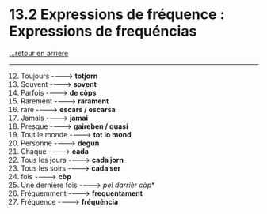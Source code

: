 # 13.2 Expressions de fréquence : Expressions de frequéncias

[...retour en arriere](../../../menu_fiches.md)

---

12. Toujours  ----> **totjorn**
13. Souvent  ----> **sovent**
14. Parfois  ----> **de còps**
15. Rarement  ----> **rarament**
16. rare ----> **escars / escarsa**
17. Jamais  ----> **jamai**
18. Presque ----> **gaireben / quasi**
19. Tout le monde  ----> **tot lo mond**
20. Personne  ----> **degun**
21. Chaque ----> **cada**
22. Tous les jours  ----> **cada jorn**
23. Tous les soirs  ----> **cada ser**
24. fois ----> **còp**
25. Une dernière fois ----> *pel darrièr còp**
26. Fréquemment  ----> **frequentament**
27. Fréquence ----> **fréquéncia**